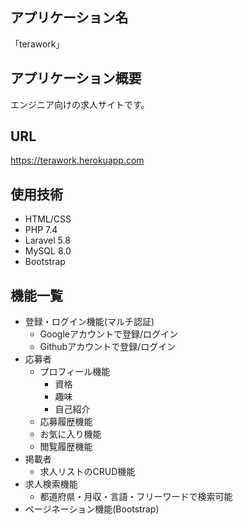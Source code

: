 ## アプリケーション名

「terawork」

## アプリケーション概要

エンジニア向けの求人サイトです。

## URL

https://terawork.herokuapp.com

## 使用技術

- HTML/CSS
- PHP 7.4
- Laravel 5.8
- MySQL 8.0
- Bootstrap

## 機能一覧

- 登録・ログイン機能(マルチ認証)
    - Googleアカウントで登録/ログイン
    - Githubアカウントで登録/ログイン
- 応募者
    - プロフィール機能
        - 資格
        - 趣味
        - 自己紹介 
    - 応募履歴機能
    - お気に入り機能
    - 閲覧履歴機能
- 掲載者
    - 求人リストのCRUD機能
- 求人検索機能
    - 都道府県・月収・言語・フリーワードで検索可能
- ページネーション機能(Bootstrap)
